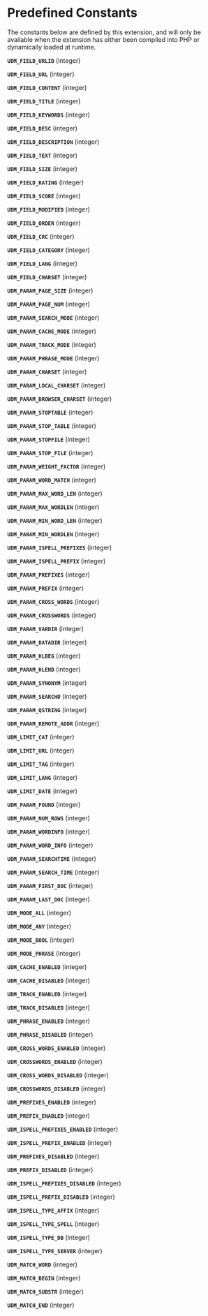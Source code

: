 Predefined Constants
====================

The constants below are defined by this extension, and will only be
available when the extension has either been compiled into PHP or
dynamically loaded at runtime.

**`UDM_FIELD_URLID`** (<span class="type">integer</span>)  
<span class="simpara"> </span>

**`UDM_FIELD_URL`** (<span class="type">integer</span>)  
<span class="simpara"> </span>

**`UDM_FIELD_CONTENT`** (<span class="type">integer</span>)  
<span class="simpara"> </span>

**`UDM_FIELD_TITLE`** (<span class="type">integer</span>)  
<span class="simpara"> </span>

**`UDM_FIELD_KEYWORDS`** (<span class="type">integer</span>)  
<span class="simpara"> </span>

**`UDM_FIELD_DESC`** (<span class="type">integer</span>)  
<span class="simpara"> </span>

**`UDM_FIELD_DESCRIPTION`** (<span class="type">integer</span>)  
<span class="simpara"> </span>

**`UDM_FIELD_TEXT`** (<span class="type">integer</span>)  
<span class="simpara"> </span>

**`UDM_FIELD_SIZE`** (<span class="type">integer</span>)  
<span class="simpara"> </span>

**`UDM_FIELD_RATING`** (<span class="type">integer</span>)  
<span class="simpara"> </span>

**`UDM_FIELD_SCORE`** (<span class="type">integer</span>)  
<span class="simpara"> </span>

**`UDM_FIELD_MODIFIED`** (<span class="type">integer</span>)  
<span class="simpara"> </span>

**`UDM_FIELD_ORDER`** (<span class="type">integer</span>)  
<span class="simpara"> </span>

**`UDM_FIELD_CRC`** (<span class="type">integer</span>)  
<span class="simpara"> </span>

**`UDM_FIELD_CATEGORY`** (<span class="type">integer</span>)  
<span class="simpara"> </span>

**`UDM_FIELD_LANG`** (<span class="type">integer</span>)  
<span class="simpara"> </span>

**`UDM_FIELD_CHARSET`** (<span class="type">integer</span>)  
<span class="simpara"> </span>

**`UDM_PARAM_PAGE_SIZE`** (<span class="type">integer</span>)  
<span class="simpara"> </span>

**`UDM_PARAM_PAGE_NUM`** (<span class="type">integer</span>)  
<span class="simpara"> </span>

**`UDM_PARAM_SEARCH_MODE`** (<span class="type">integer</span>)  
<span class="simpara"> </span>

**`UDM_PARAM_CACHE_MODE`** (<span class="type">integer</span>)  
<span class="simpara"> </span>

**`UDM_PARAM_TRACK_MODE`** (<span class="type">integer</span>)  
<span class="simpara"> </span>

**`UDM_PARAM_PHRASE_MODE`** (<span class="type">integer</span>)  
<span class="simpara"> </span>

**`UDM_PARAM_CHARSET`** (<span class="type">integer</span>)  
<span class="simpara"> </span>

**`UDM_PARAM_LOCAL_CHARSET`** (<span class="type">integer</span>)  
<span class="simpara"> </span>

**`UDM_PARAM_BROWSER_CHARSET`** (<span class="type">integer</span>)  
<span class="simpara"> </span>

**`UDM_PARAM_STOPTABLE`** (<span class="type">integer</span>)  
<span class="simpara"> </span>

**`UDM_PARAM_STOP_TABLE`** (<span class="type">integer</span>)  
<span class="simpara"> </span>

**`UDM_PARAM_STOPFILE`** (<span class="type">integer</span>)  
<span class="simpara"> </span>

**`UDM_PARAM_STOP_FILE`** (<span class="type">integer</span>)  
<span class="simpara"> </span>

**`UDM_PARAM_WEIGHT_FACTOR`** (<span class="type">integer</span>)  
<span class="simpara"> </span>

**`UDM_PARAM_WORD_MATCH`** (<span class="type">integer</span>)  
<span class="simpara"> </span>

**`UDM_PARAM_MAX_WORD_LEN`** (<span class="type">integer</span>)  
<span class="simpara"> </span>

**`UDM_PARAM_MAX_WORDLEN`** (<span class="type">integer</span>)  
<span class="simpara"> </span>

**`UDM_PARAM_MIN_WORD_LEN`** (<span class="type">integer</span>)  
<span class="simpara"> </span>

**`UDM_PARAM_MIN_WORDLEN`** (<span class="type">integer</span>)  
<span class="simpara"> </span>

**`UDM_PARAM_ISPELL_PREFIXES`** (<span class="type">integer</span>)  
<span class="simpara"> </span>

**`UDM_PARAM_ISPELL_PREFIX`** (<span class="type">integer</span>)  
<span class="simpara"> </span>

**`UDM_PARAM_PREFIXES`** (<span class="type">integer</span>)  
<span class="simpara"> </span>

**`UDM_PARAM_PREFIX`** (<span class="type">integer</span>)  
<span class="simpara"> </span>

**`UDM_PARAM_CROSS_WORDS`** (<span class="type">integer</span>)  
<span class="simpara"> </span>

**`UDM_PARAM_CROSSWORDS`** (<span class="type">integer</span>)  
<span class="simpara"> </span>

**`UDM_PARAM_VARDIR`** (<span class="type">integer</span>)  
<span class="simpara"> </span>

**`UDM_PARAM_DATADIR`** (<span class="type">integer</span>)  
<span class="simpara"> </span>

**`UDM_PARAM_HLBEG`** (<span class="type">integer</span>)  
<span class="simpara"> </span>

**`UDM_PARAM_HLEND`** (<span class="type">integer</span>)  
<span class="simpara"> </span>

**`UDM_PARAM_SYNONYM`** (<span class="type">integer</span>)  
<span class="simpara"> </span>

**`UDM_PARAM_SEARCHD`** (<span class="type">integer</span>)  
<span class="simpara"> </span>

**`UDM_PARAM_QSTRING`** (<span class="type">integer</span>)  
<span class="simpara"> </span>

**`UDM_PARAM_REMOTE_ADDR`** (<span class="type">integer</span>)  
<span class="simpara"> </span>

**`UDM_LIMIT_CAT`** (<span class="type">integer</span>)  
<span class="simpara"> </span>

**`UDM_LIMIT_URL`** (<span class="type">integer</span>)  
<span class="simpara"> </span>

**`UDM_LIMIT_TAG`** (<span class="type">integer</span>)  
<span class="simpara"> </span>

**`UDM_LIMIT_LANG`** (<span class="type">integer</span>)  
<span class="simpara"> </span>

**`UDM_LIMIT_DATE`** (<span class="type">integer</span>)  
<span class="simpara"> </span>

**`UDM_PARAM_FOUND`** (<span class="type">integer</span>)  
<span class="simpara"> </span>

**`UDM_PARAM_NUM_ROWS`** (<span class="type">integer</span>)  
<span class="simpara"> </span>

**`UDM_PARAM_WORDINFO`** (<span class="type">integer</span>)  
<span class="simpara"> </span>

**`UDM_PARAM_WORD_INFO`** (<span class="type">integer</span>)  
<span class="simpara"> </span>

**`UDM_PARAM_SEARCHTIME`** (<span class="type">integer</span>)  
<span class="simpara"> </span>

**`UDM_PARAM_SEARCH_TIME`** (<span class="type">integer</span>)  
<span class="simpara"> </span>

**`UDM_PARAM_FIRST_DOC`** (<span class="type">integer</span>)  
<span class="simpara"> </span>

**`UDM_PARAM_LAST_DOC`** (<span class="type">integer</span>)  
<span class="simpara"> </span>

**`UDM_MODE_ALL`** (<span class="type">integer</span>)  
<span class="simpara"> </span>

**`UDM_MODE_ANY`** (<span class="type">integer</span>)  
<span class="simpara"> </span>

**`UDM_MODE_BOOL`** (<span class="type">integer</span>)  
<span class="simpara"> </span>

**`UDM_MODE_PHRASE`** (<span class="type">integer</span>)  
<span class="simpara"> </span>

**`UDM_CACHE_ENABLED`** (<span class="type">integer</span>)  
<span class="simpara"> </span>

**`UDM_CACHE_DISABLED`** (<span class="type">integer</span>)  
<span class="simpara"> </span>

**`UDM_TRACK_ENABLED`** (<span class="type">integer</span>)  
<span class="simpara"> </span>

**`UDM_TRACK_DISABLED`** (<span class="type">integer</span>)  
<span class="simpara"> </span>

**`UDM_PHRASE_ENABLED`** (<span class="type">integer</span>)  
<span class="simpara"> </span>

**`UDM_PHRASE_DISABLED`** (<span class="type">integer</span>)  
<span class="simpara"> </span>

**`UDM_CROSS_WORDS_ENABLED`** (<span class="type">integer</span>)  
<span class="simpara"> </span>

**`UDM_CROSSWORDS_ENABLED`** (<span class="type">integer</span>)  
<span class="simpara"> </span>

**`UDM_CROSS_WORDS_DISABLED`** (<span class="type">integer</span>)  
<span class="simpara"> </span>

**`UDM_CROSSWORDS_DISABLED`** (<span class="type">integer</span>)  
<span class="simpara"> </span>

**`UDM_PREFIXES_ENABLED`** (<span class="type">integer</span>)  
<span class="simpara"> </span>

**`UDM_PREFIX_ENABLED`** (<span class="type">integer</span>)  
<span class="simpara"> </span>

**`UDM_ISPELL_PREFIXES_ENABLED`** (<span class="type">integer</span>)  
<span class="simpara"> </span>

**`UDM_ISPELL_PREFIX_ENABLED`** (<span class="type">integer</span>)  
<span class="simpara"> </span>

**`UDM_PREFIXES_DISABLED`** (<span class="type">integer</span>)  
<span class="simpara"> </span>

**`UDM_PREFIX_DISABLED`** (<span class="type">integer</span>)  
<span class="simpara"> </span>

**`UDM_ISPELL_PREFIXES_DISABLED`** (<span class="type">integer</span>)  
<span class="simpara"> </span>

**`UDM_ISPELL_PREFIX_DISABLED`** (<span class="type">integer</span>)  
<span class="simpara"> </span>

**`UDM_ISPELL_TYPE_AFFIX`** (<span class="type">integer</span>)  
<span class="simpara"> </span>

**`UDM_ISPELL_TYPE_SPELL`** (<span class="type">integer</span>)  
<span class="simpara"> </span>

**`UDM_ISPELL_TYPE_DB`** (<span class="type">integer</span>)  
<span class="simpara"> </span>

**`UDM_ISPELL_TYPE_SERVER`** (<span class="type">integer</span>)  
<span class="simpara"> </span>

**`UDM_MATCH_WORD`** (<span class="type">integer</span>)  
<span class="simpara"> </span>

**`UDM_MATCH_BEGIN`** (<span class="type">integer</span>)  
<span class="simpara"> </span>

**`UDM_MATCH_SUBSTR`** (<span class="type">integer</span>)  
<span class="simpara"> </span>

**`UDM_MATCH_END`** (<span class="type">integer</span>)  
<span class="simpara"> </span>

